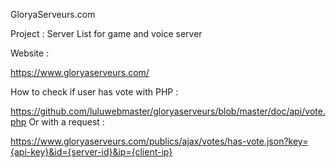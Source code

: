 GloryaServeurs.com

Project : Server List for game and voice server 

Website :

https://www.gloryaserveurs.com/

How to check if user has vote with PHP :

https://github.com/luluwebmaster/gloryaserveurs/blob/master/doc/api/vote.php
Or with a request :

https://www.gloryaserveurs.com/publics/ajax/votes/has-vote.json?key={api-key}&id={server-id}&ip={client-ip}
